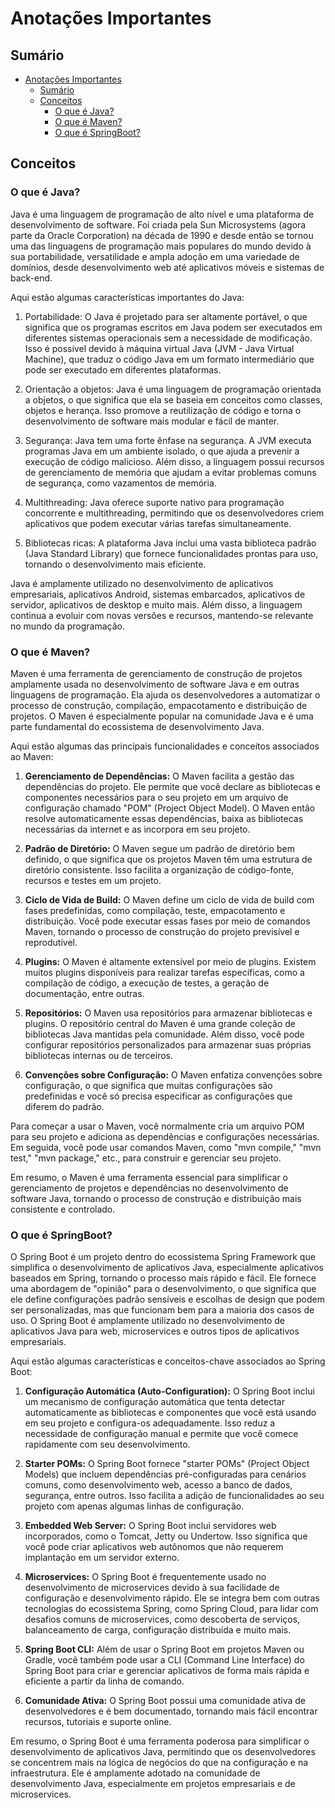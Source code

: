 # Anotações Importantes

## Sumário

- [Anotações Importantes](#anotações-importantes)
  - [Sumário](#sumário)
  - [Conceitos](#conceitos)
    - [O que é Java?](#o-que-é-java)
    - [O que é Maven?](#o-que-é-maven)
    - [O que é SpringBoot?](#o-que-é-springboot)

## Conceitos

### O que é Java?

Java é uma linguagem de programação de alto nível e uma plataforma de desenvolvimento de software. Foi criada pela Sun Microsystems (agora parte da Oracle Corporation) na década de 1990 e desde então se tornou uma das linguagens de programação mais populares do mundo devido à sua portabilidade, versatilidade e ampla adoção em uma variedade de domínios, desde desenvolvimento web até aplicativos móveis e sistemas de back-end.

Aqui estão algumas características importantes do Java:

1. Portabilidade: O Java é projetado para ser altamente portável, o que significa que os programas escritos em Java podem ser executados em diferentes sistemas operacionais sem a necessidade de modificação. Isso é possível devido à máquina virtual Java (JVM - Java Virtual Machine), que traduz o código Java em um formato intermediário que pode ser executado em diferentes plataformas.

2. Orientação a objetos: Java é uma linguagem de programação orientada a objetos, o que significa que ela se baseia em conceitos como classes, objetos e herança. Isso promove a reutilização de código e torna o desenvolvimento de software mais modular e fácil de manter.

3. Segurança: Java tem uma forte ênfase na segurança. A JVM executa programas Java em um ambiente isolado, o que ajuda a prevenir a execução de código malicioso. Além disso, a linguagem possui recursos de gerenciamento de memória que ajudam a evitar problemas comuns de segurança, como vazamentos de memória.

4. Multithreading: Java oferece suporte nativo para programação concorrente e multithreading, permitindo que os desenvolvedores criem aplicativos que podem executar várias tarefas simultaneamente.

5. Bibliotecas ricas: A plataforma Java inclui uma vasta biblioteca padrão (Java Standard Library) que fornece funcionalidades prontas para uso, tornando o desenvolvimento mais eficiente.

Java é amplamente utilizado no desenvolvimento de aplicativos empresariais, aplicativos Android, sistemas embarcados, aplicativos de servidor, aplicativos de desktop e muito mais. Além disso, a linguagem continua a evoluir com novas versões e recursos, mantendo-se relevante no mundo da programação.

### O que é Maven?

Maven é uma ferramenta de gerenciamento de construção de projetos amplamente usada no desenvolvimento de software Java e em outras linguagens de programação. Ela ajuda os desenvolvedores a automatizar o processo de construção, compilação, empacotamento e distribuição de projetos. O Maven é especialmente popular na comunidade Java e é uma parte fundamental do ecossistema de desenvolvimento Java.

Aqui estão algumas das principais funcionalidades e conceitos associados ao Maven:

1. **Gerenciamento de Dependências:** O Maven facilita a gestão das dependências do projeto. Ele permite que você declare as bibliotecas e componentes necessários para o seu projeto em um arquivo de configuração chamado "POM" (Project Object Model). O Maven então resolve automaticamente essas dependências, baixa as bibliotecas necessárias da internet e as incorpora em seu projeto.

2. **Padrão de Diretório:** O Maven segue um padrão de diretório bem definido, o que significa que os projetos Maven têm uma estrutura de diretório consistente. Isso facilita a organização de código-fonte, recursos e testes em um projeto.

3. **Ciclo de Vida de Build:** O Maven define um ciclo de vida de build com fases predefinidas, como compilação, teste, empacotamento e distribuição. Você pode executar essas fases por meio de comandos Maven, tornando o processo de construção do projeto previsível e reprodutível.

4. **Plugins:** O Maven é altamente extensível por meio de plugins. Existem muitos plugins disponíveis para realizar tarefas específicas, como a compilação de código, a execução de testes, a geração de documentação, entre outras.

5. **Repositórios:** O Maven usa repositórios para armazenar bibliotecas e plugins. O repositório central do Maven é uma grande coleção de bibliotecas Java mantidas pela comunidade. Além disso, você pode configurar repositórios personalizados para armazenar suas próprias bibliotecas internas ou de terceiros.

6. **Convenções sobre Configuração:** O Maven enfatiza convenções sobre configuração, o que significa que muitas configurações são predefinidas e você só precisa especificar as configurações que diferem do padrão.

Para começar a usar o Maven, você normalmente cria um arquivo POM para seu projeto e adiciona as dependências e configurações necessárias. Em seguida, você pode usar comandos Maven, como "mvn compile," "mvn test," "mvn package," etc., para construir e gerenciar seu projeto.

Em resumo, o Maven é uma ferramenta essencial para simplificar o gerenciamento de projetos e dependências no desenvolvimento de software Java, tornando o processo de construção e distribuição mais consistente e controlado.

### O que é SpringBoot?

O Spring Boot é um projeto dentro do ecossistema Spring Framework que simplifica o desenvolvimento de aplicativos Java, especialmente aplicativos baseados em Spring, tornando o processo mais rápido e fácil. Ele fornece uma abordagem de "opinião" para o desenvolvimento, o que significa que ele define configurações padrão sensíveis e escolhas de design que podem ser personalizadas, mas que funcionam bem para a maioria dos casos de uso. O Spring Boot é amplamente utilizado no desenvolvimento de aplicativos Java para web, microservices e outros tipos de aplicativos empresariais.

Aqui estão algumas características e conceitos-chave associados ao Spring Boot:

1. **Configuração Automática (Auto-Configuration):** O Spring Boot inclui um mecanismo de configuração automática que tenta detectar automaticamente as bibliotecas e componentes que você está usando em seu projeto e configura-os adequadamente. Isso reduz a necessidade de configuração manual e permite que você comece rapidamente com seu desenvolvimento.

2. **Starter POMs:** O Spring Boot fornece "starter POMs" (Project Object Models) que incluem dependências pré-configuradas para cenários comuns, como desenvolvimento web, acesso a banco de dados, segurança, entre outros. Isso facilita a adição de funcionalidades ao seu projeto com apenas algumas linhas de configuração.

3. **Embedded Web Server:** O Spring Boot inclui servidores web incorporados, como o Tomcat, Jetty ou Undertow. Isso significa que você pode criar aplicativos web autônomos que não requerem implantação em um servidor externo.

4. **Microservices:** O Spring Boot é frequentemente usado no desenvolvimento de microservices devido à sua facilidade de configuração e desenvolvimento rápido. Ele se integra bem com outras tecnologias do ecossistema Spring, como Spring Cloud, para lidar com desafios comuns de microservices, como descoberta de serviços, balanceamento de carga, configuração distribuída e muito mais.

5. **Spring Boot CLI:** Além de usar o Spring Boot em projetos Maven ou Gradle, você também pode usar a CLI (Command Line Interface) do Spring Boot para criar e gerenciar aplicativos de forma mais rápida e eficiente a partir da linha de comando.

6. **Comunidade Ativa:** O Spring Boot possui uma comunidade ativa de desenvolvedores e é bem documentado, tornando mais fácil encontrar recursos, tutoriais e suporte online.

Em resumo, o Spring Boot é uma ferramenta poderosa para simplificar o desenvolvimento de aplicativos Java, permitindo que os desenvolvedores se concentrem mais na lógica de negócios do que na configuração e na infraestrutura. Ele é amplamente adotado na comunidade de desenvolvimento Java, especialmente em projetos empresariais e de microservices.

